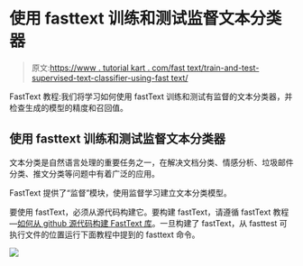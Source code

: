 # 使用 fasttext 训练和测试监督文本分类器

> 原文:[https://www . tutorial kart . com/fast text/train-and-test-supervised-text-classifier-using-fast text/](https://www.tutorialkart.com/fasttext/train-and-test-supervised-text-classifier-using-fasttext/)

FastText 教程:我们将学习如何使用 fastText 训练和测试有监督的文本分类器，并检查生成的模型的精度和召回值。

## 使用 fasttext 训练和测试监督文本分类器

文本分类是自然语言处理的重要任务之一，在解决文档分类、情感分析、垃圾邮件分类、推文分类等问题中有着广泛的应用。

FastText 提供了“监督”模块，使用监督学习建立文本分类模型。

要使用 fastText，必须从源代码构建它。要构建 fastText，请遵循 fastText 教程—[如何从 github 源代码构建 FastText 库](https://www.tutorialkart.com/fasttext/build-fasttext/)。一旦构建了 fastText，从 fasttest 可执行文件的位置运行下面教程中提到的 fasttext 命令。

[![](../Images/925da31b32d6bc3827932f6c8afb11bb.png)](https://www.tutorialkart.com/)